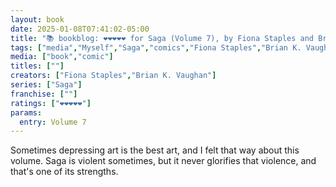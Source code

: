 ```yaml
---
layout: book
date: 2025-01-08T07:41:02-05:00
title: "📚 bookblog: ❤️❤️❤️❤️❤️ for Saga (Volume 7), by Fiona Staples and Brian K. Vaughan"
tags: ["media","Myself","Saga","comics","Fiona Staples","Brian K. Vaughan"]
media: ["book","comic"]
titles: [""]
creators: ["Fiona Staples","Brian K. Vaughan"]
series: ["Saga"]
franchise: [""]
ratings: ["❤️❤️❤️❤️❤️"]
params:
  entry: Volume 7
---
```


Sometimes depressing art is the best art, and I felt that way about this volume. Saga is violent sometimes, but it never glorifies that violence, and that's one of its strengths.
